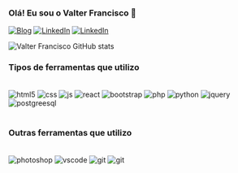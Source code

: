 ### Olá! Eu sou o Valter Francisco 👋

[![Blog](https://img.shields.io/website?label=MeuPortifolio.com&style=for-the-badge&url=https://meu-portfolio-valter-francisco.netlify.app/)](https://meu-portfolio-valter-francisco.netlify.app)
[![LinkedIn](https://img.shields.io/badge/LinkedIn-0077B5?style=for-the-badge&logo=linkedin&logoColor=white)](https://www.linkedin.com/in/valter-francisco2208/)
[![LinkedIn](https://img.shields.io/badge/Instagram-E4405F?style=for-the-badge&logo=instagram&logoColor=white)](https://www.instagram.com/valterr.jr/)


![Valter Francisco GitHub stats](https://github-readme-stats.vercel.app/api?username=Valter-Francisco-jr&show_icons=true&theme=merko) 

### Tipos de ferramentas que utilizo

<div style="display: inline_block"><br/>
   <img align="center" alt="html5" src="https://img.shields.io/badge/HTML5-E34F26?style=for-the-badge&logo=html5&logoColor=white">
   <img align="center" alt="css" src="https://img.shields.io/badge/CSS3-1572B6?style=for-the-badge&logo=css3&logoColor=white">
   <img align="center" alt="js" src="https://img.shields.io/badge/JavaScript-F7DF1E?style=for-the-badge&logo=javascript&logoColor=black">
   <img align="center" alt="react" src="https://img.shields.io/badge/React-20232A?style=for-the-badge&logo=react&logoColor=61DAFB">
   <img align="center" alt="bootstrap" src="https://img.shields.io/badge/Bootstrap-563D7C?style=for-the-badge&logo=bootstrap&logoColor=white">
   <img align="center" alt="php" src="https://img.shields.io/badge/PHP-777BB4?style=for-the-badge&logo=php&logoColor=white">
   <img align="center" alt="python" src="https://img.shields.io/badge/Python-14354C?style=for-the-badge&logo=python&logoColor=white">
   <img align="center" alt="jquery" src="https://img.shields.io/badge/jQuery-0769AD?style=for-the-badge&logo=jquery&logoColor=white">
   <img align="center" alt="postgreesql" src="https://img.shields.io/badge/PostgreSQL-316192?style=for-the-badge&logo=postgresql&logoColor=white">
</div>
<br> 

### Outras ferramentas que utilizo 

<div style="display: inline_block"><br/>
<img align="center" alt="photoshop" src="https://aleen42.github.io/badges/src/photoshop.svg">
<img align="center" alt="vscode" src="https://img.shields.io/badge/VS%20-Visual Studio Code-1f425f.svg">
<img align="center" alt="git" src="https://img.shields.io/badge/GIT%20-GitHub-1f425f.svg">
<img align="center" alt="git" src="https://img.shields.io/badge/UX/UI%20-Figma-1f425f.svg">
</div>
